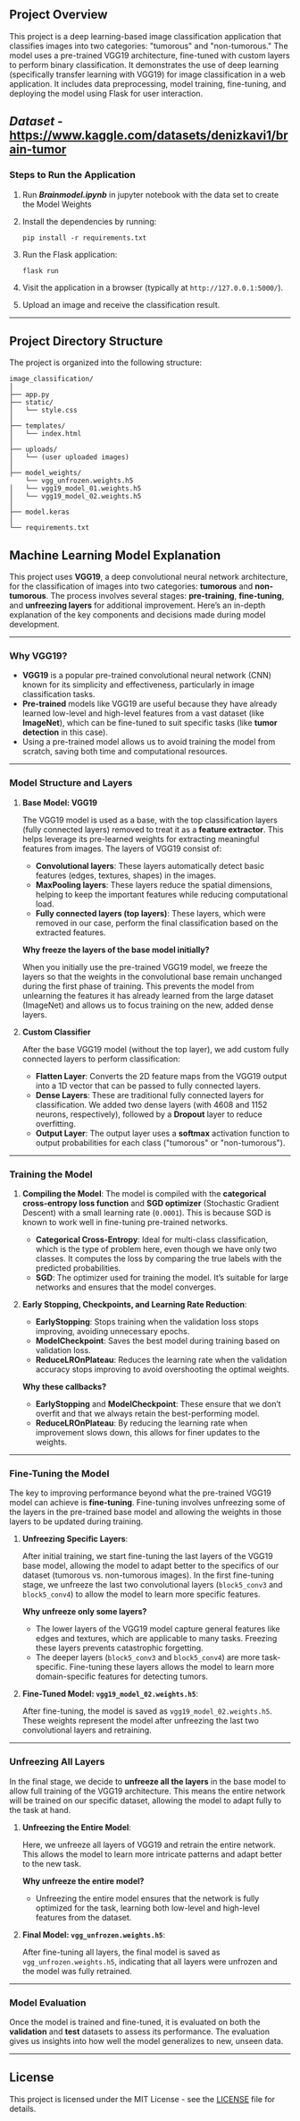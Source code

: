 
## **Project Overview**

This project is a deep learning-based image classification application that classifies images into two categories: "tumorous" and "non-tumorous." The model uses a pre-trained VGG19 architecture, fine-tuned with custom layers to perform binary classification. It demonstrates the use of deep learning (specifically transfer learning with VGG19) for image classification in a web application. It includes data preprocessing, model training, fine-tuning, and deploying the model using Flask for user interaction.

***Dataset*** - https://www.kaggle.com/datasets/denizkavi1/brain-tumor
---
### **Steps to Run the Application**

1. Run ***Brainmodel.ipynb*** in jupyter notebook with the data set to create the Model Weights

2. Install the dependencies by running:
   ```
   pip install -r requirements.txt
   ```

3. Run the Flask application:
   ```
   flask run
   ```

4. Visit the application in a browser (typically at `http://127.0.0.1:5000/`).
5. Upload an image and receive the classification result.

---

## **Project Directory Structure**

The project is organized into the following structure:

```
image_classification/
│
├── app.py                    
├── static/                   
│   └── style.css             
│
├── templates/                
│   └── index.html            
│
├── uploads/                  
│   └── (user uploaded images) 
│
├── model_weights/            
    └── vgg_unfrozen.weights.h5 
│   └── vgg19_model_01.weights.h5  
│   └── vgg19_model_02.weights.h5 
│
├── model.keras               
│
└── requirements.txt         
```

## **Machine Learning Model Explanation**

This project uses **VGG19**, a deep convolutional neural network architecture, for the classification of images into two categories: **tumorous** and **non-tumorous**. The process involves several stages: **pre-training**, **fine-tuning**, and **unfreezing layers** for additional improvement. Here’s an in-depth explanation of the key components and decisions made during model development.

---

### **Why VGG19?**
- **VGG19** is a popular pre-trained convolutional neural network (CNN) known for its simplicity and effectiveness, particularly in image classification tasks.
- **Pre-trained** models like VGG19 are useful because they have already learned low-level and high-level features from a vast dataset (like **ImageNet**), which can be fine-tuned to suit specific tasks (like **tumor detection** in this case). 
- Using a pre-trained model allows us to avoid training the model from scratch, saving both time and computational resources.

---

### **Model Structure and Layers**

1. **Base Model: VGG19**

   The VGG19 model is used as a base, with the top classification layers (fully connected layers) removed to treat it as a **feature extractor**. This helps leverage its pre-learned weights for extracting meaningful features from images. The layers of VGG19 consist of:
   - **Convolutional layers**: These layers automatically detect basic features (edges, textures, shapes) in the images.
   - **MaxPooling layers**: These layers reduce the spatial dimensions, helping to keep the important features while reducing computational load.
   - **Fully connected layers (top layers)**: These layers, which were removed in our case, perform the final classification based on the extracted features.

   **Why freeze the layers of the base model initially?**

   When you initially use the pre-trained VGG19 model, we freeze the layers so that the weights in the convolutional base remain unchanged during the first phase of training. This prevents the model from unlearning the features it has already learned from the large dataset (ImageNet) and allows us to focus training on the new, added dense layers.

2. **Custom Classifier**

   After the base VGG19 model (without the top layer), we add custom fully connected layers to perform classification:
   - **Flatten Layer**: Converts the 2D feature maps from the VGG19 output into a 1D vector that can be passed to fully connected layers.
   - **Dense Layers**: These are traditional fully connected layers for classification. We added two dense layers (with 4608 and 1152 neurons, respectively), followed by a **Dropout** layer to reduce overfitting.
   - **Output Layer**: The output layer uses a **softmax** activation function to output probabilities for each class ("tumorous" or "non-tumorous").
---

### **Training the Model**

1. **Compiling the Model**:
   The model is compiled with the **categorical cross-entropy loss function** and **SGD optimizer** (Stochastic Gradient Descent) with a small learning rate (`0.0001`). This is because SGD is known to work well in fine-tuning pre-trained networks.

   - **Categorical Cross-Entropy**: Ideal for multi-class classification, which is the type of problem here, even though we have only two classes. It computes the loss by comparing the true labels with the predicted probabilities.
   - **SGD**: The optimizer used for training the model. It’s suitable for large networks and ensures that the model converges.

2. **Early Stopping, Checkpoints, and Learning Rate Reduction**:
   - **EarlyStopping**: Stops training when the validation loss stops improving, avoiding unnecessary epochs.
   - **ModelCheckpoint**: Saves the best model during training based on validation loss.
   - **ReduceLROnPlateau**: Reduces the learning rate when the validation accuracy stops improving to avoid overshooting the optimal weights.

   **Why these callbacks?**
   - **EarlyStopping** and **ModelCheckpoint**: These ensure that we don’t overfit and that we always retain the best-performing model.
   - **ReduceLROnPlateau**: By reducing the learning rate when improvement slows down, this allows for finer updates to the weights.

---

### **Fine-Tuning the Model**

The key to improving performance beyond what the pre-trained VGG19 model can achieve is **fine-tuning**. Fine-tuning involves unfreezing some of the layers in the pre-trained base model and allowing the weights in those layers to be updated during training. 

1. **Unfreezing Specific Layers**: 
   
   After initial training, we start fine-tuning the last layers of the VGG19 base model, allowing the model to adapt better to the specifics of our dataset (tumorous vs. non-tumorous images). In the first fine-tuning stage, we unfreeze the last two convolutional layers (`block5_conv3` and `block5_conv4`) to allow the model to learn more specific features.

   **Why unfreeze only some layers?**
   - The lower layers of the VGG19 model capture general features like edges and textures, which are applicable to many tasks. Freezing these layers prevents catastrophic forgetting.
   - The deeper layers (`block5_conv3` and `block5_conv4`) are more task-specific. Fine-tuning these layers allows the model to learn more domain-specific features for detecting tumors.

2. **Fine-Tuned Model: `vgg19_model_02.weights.h5`**:
   
   After fine-tuning, the model is saved as `vgg19_model_02.weights.h5`. These weights represent the model after unfreezing the last two convolutional layers and retraining.

---

### **Unfreezing All Layers**

In the final stage, we decide to **unfreeze all the layers** in the base model to allow full training of the VGG19 architecture. This means the entire network will be trained on our specific dataset, allowing the model to adapt fully to the task at hand.

1. **Unfreezing the Entire Model**:
   
   Here, we unfreeze all layers of VGG19 and retrain the entire network. This allows the model to learn more intricate patterns and adapt better to the new task.

   **Why unfreeze the entire model?**
   - Unfreezing the entire model ensures that the network is fully optimized for the task, learning both low-level and high-level features from the dataset.

2. **Final Model: `vgg_unfrozen.weights.h5`**:
   
   After fine-tuning all layers, the final model is saved as `vgg_unfrozen.weights.h5`, indicating that all layers were unfrozen and the model was fully retrained.

---

### **Model Evaluation**

Once the model is trained and fine-tuned, it is evaluated on both the **validation** and **test** datasets to assess its performance.
The evaluation gives us insights into how well the model generalizes to new, unseen data.

---

## License

This project is licensed under the MIT License - see the [LICENSE](LICENSE) file for details.
